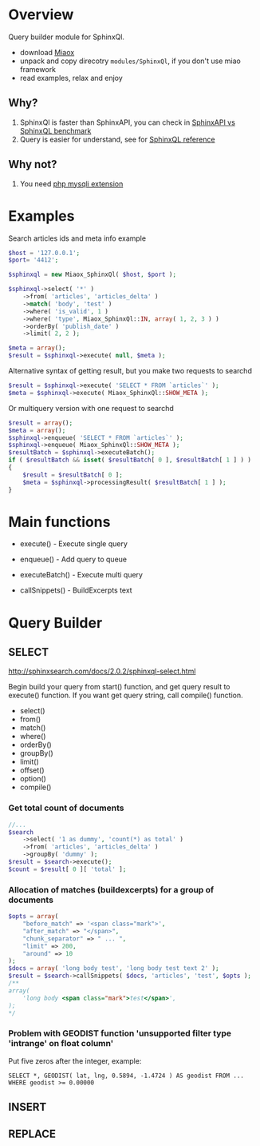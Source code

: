 # Overview
Query builder module for SphinxQl.

* download [Miaox](https://github.com/TheRatG/miaox/archive/master.zip)
* unpack and copy direcotry `modules/SphinxQl`, if you don't use miao framework
* read examples, relax and enjoy

## Why?
1. SphinxQl is faster than SphinxAPI, you can check in [SphinxAPI vs SphinxQL benchmark](http://sphinxsearch.com/blog/2010/04/25/sphinxapi-vs-sphinxql-benchmark)
2. Query is easier for understand, see for [SphinxQL reference](http://sphinxsearch.com/docs/2.0.2/sphinxql-reference.html)

## Why not?
1. You need [php mysqli extension](http://php.net/manual/en/book.mysqli.php)

# Examples

Search articles ids and meta info example

```php
$host = '127.0.0.1';
$port= '4412';

$sphinxql = new Miaox_SphinxQl( $host, $port );

$sphinxql->select( '*' )
    ->from( 'articles', 'articles_delta' )
    ->match( 'body', 'test' )
    ->where( 'is_valid', 1 )
    ->where( 'type', Miaox_SphinxQl::IN, array( 1, 2, 3 ) )
    ->orderBy( 'publish_date' )
    ->limit( 2, 2 );

$meta = array();
$result = $sphinxql->execute( null, $meta );
```

Alternative syntax of getting result, but you make two requests to searchd

```php
$result = $sphinxql->execute( 'SELECT * FROM `articles`' );
$meta = $sphinxql->execute( Miaox_SphinxQl::SHOW_META );
```

Or multiquery version with one request to searchd

```php
$result = array();
$meta = array();
$sphinxql->enqueue( 'SELECT * FROM `articles`' );
$sphinxql->enqueue( Miaox_SphinxQl::SHOW_META );
$resultBatch = $sphinxql->executeBatch();
if ( $resultBatch && isset( $resultBatch[ 0 ], $resultBatch[ 1 ] ) )
{
	$result = $resultBatch[ 0 ];
	$meta = $sphinxql->processingResult( $resultBatch[ 1 ] );
}
```


# Main functions
* execute() - Execute single query

* enqueue() - Add query to queue
* executeBatch() - Execute multi query

* callSnippets() - BuildExcerpts text

# Query Builder

## SELECT

http://sphinxsearch.com/docs/2.0.2/sphinxql-select.html

Begin build your query from start() function, and get query result to execute() function.
If you want get query string, call compile() function.

* select()
* from()
* match()
* where()
* orderBy()
* groupBy()
* limit()
* offset()
* option()
* compile()

### Get total count of documents

```php
//...
$search
    ->select( '1 as dummy', 'count(*) as total' )
    ->from( 'articles', 'articles_delta' )
    ->groupBy( 'dummy' );
$result = $search->execute();
$count = $result[ 0 ][ 'total' ];
```

### Allocation of matches (buildexcerpts) for a group of documents

```php
$opts = array(
    "before_match" => '<span class="mark">',
    "after_match" => "</span>",
    "chunk_separator" => " ... ",
    "limit" => 200,
    "around" => 10
);
$docs = array( 'long body test', 'long body test text 2' );
$result = $search->callSnippets( $docs, 'articles', 'test', $opts );
/**
array(
    'long body <span class="mark">test</span>',
);
*/
```

### Problem with GEODIST function 'unsupported filter type 'intrange' on float column'

Put five zeros after the integer, example:
```
SELECT *, GEODIST( lat, lng, 0.5894, -1.4724 ) AS geodist FROM ... WHERE geodist >= 0.00000
```


## INSERT

## REPLACE
